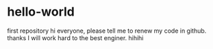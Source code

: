 # hello-world
first repository
hi everyone, please tell me to renew my code in github. thanks
I will work hard to the best enginer.
hihihi
